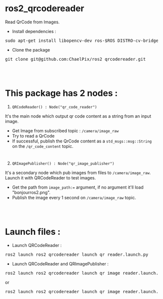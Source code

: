 # ros2_qrcodereader
Read QrCode from Images.

- Install dependencies :
<pre>sudo apt-get install libopencv-dev ros-$ROS_DISTRO-cv-bridge libzbar-dev</pre>
- Clone the package
<pre>git clone git@github.com:ChaelPix/ros2_qrcodereader.git</pre>

<br>
<br>
  
# This package has 2 nodes :
1. `QRCodeReader() : Node("qr_code_reader")`

It's the main node which output qr code content as a string from an input image.
- Get Image from subscribed topic : `/camera/image_raw` 
- Try to read a QrCode
-  If successful, publish the QrCode content as a `std_msgs::msg::String` on the `/qr_code_content` topic.

#
2. `QRImagePublisher() : Node("qr_image_publisher")`

It's a secondary node which pub images from files to `/camera/image_raw`. Launch it with QRCodeReader to test images.
- Get the path from `image_path:=` argument, if no argument it'll load "bonjourros2.png".
- Publish the image every 1 second on `/camera/image_raw` topic.


<br>
<br>

  
# Launch files :

+ Launch QRCodeReader :
<pre>ros2 launch ros2_qrcodereader launch_qr_reader.launch.py</pre>

+ Launch QRCodeReader and QRImagePublisher :
<pre>ros2 launch ros2_qrcodereader launch_qr_image_reader.launch.py</pre>
or
<pre>ros2 launch ros2_qrcodereader launch_qr_image_reader.launch.py image_path:=$HOME/path/to/image.png</pre>
